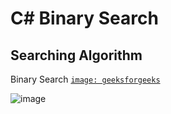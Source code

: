 # C# Binary Search
## Searching Algorithm
Binary Search
[`image: geeksforgeeks`](https://www.geeksforgeeks.org/searching-algorithms/)

![image](https://user-images.githubusercontent.com/50146617/164051036-b03cd341-9c50-4572-9319-8f04c7296543.png)
